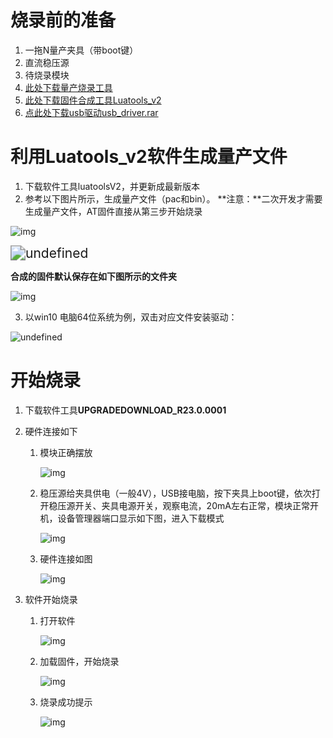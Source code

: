 # 烧录前的准备

1. 一拖N量产夹具（带boot键）
2. 直流稳压源
3. 待烧录模块
4. [此处下载量产烧录工具](https://cdn.openluat-luatcommunity.openluat.com/attachment/20200808185432677_8910-UPGRADEDOWNLOAD_R23.0.0001.7z)
5. [此处下载固件合成工具Luatools_v2](https://cdn.openluat-luatcommunity.openluat.com/attachment/20200808182655634_Luatools_v2.exe)
6. [点此处下载usb驱动usb_driver.rar](https://cdn.openluat-luatcommunity.openluat.com/attachment/20201027170053121_8910_module_usb_driver.rar)

# 利用Luatools_v2软件生成量产文件

1. 下载软件工具luatoolsV2，并更新成最新版本
2. 参考以下图片所示，生成量产文件（pac和bin）。
   **注意：**二次开发才需要生成量产文件，AT固件直接从第三步开始烧录

![img](image/20200820163122499_QQ截图20200820155811.png)

<img src="../../image/开发工具及使用说明/量产多路下载工具（展锐8910平台）/20201207164946421_QQ截图20201207164832.png" alt="undefined" style="zoom:150%;" />

**合成的固件默认保存在如下图所示的文件夹**

![img](image/20200820163254523_QQ截图20200820160054.png)

3. 以win10 电脑64位系统为例，双击对应文件安装驱动：

![undefined](image/20201027170342152_微信图片_20201027170251.png)

# 开始烧录

1. 下载软件工具**UPGRADEDOWNLOAD_R23.0.0001**

2. 硬件连接如下

   1. 模块正确摆放

      ![img](image/20200820165550082_1.jpg)

   2. 稳压源给夹具供电（一般4V），USB接电脑，按下夹具上boot键，依次打开稳压源开关、夹具电源开关，观察电流，20mA左右正常，模块正常开机，设备管理器端口显示如下图，进入下载模式

      ![img](image/20200820170428862_3.png)

   3. 硬件连接如图

      ![img](image/20200820170827219_4.png)

3. 软件开始烧录

   1. 打开软件

      ![img](image/20200820164111493_QQ截图20200820163950.png)

   2. 加载固件，开始烧录

      ![img](image/20200820164207116_QQ截图20200820160833.png)

   3. 烧录成功提示

      ![img](image/20200820164231358_QQ截图20200820160913.png)




